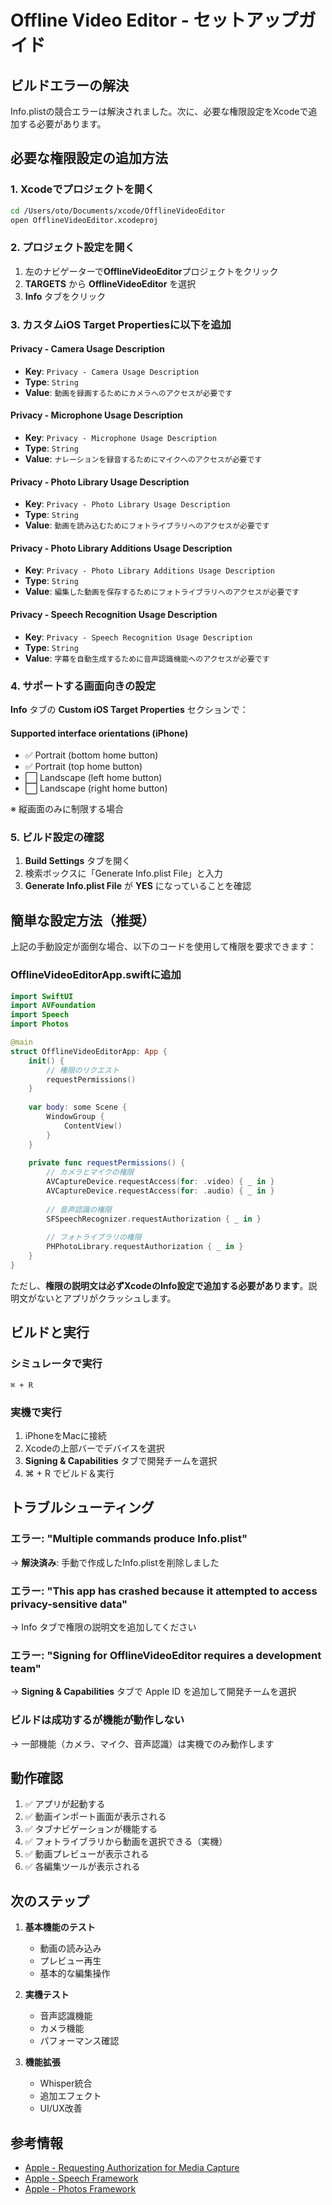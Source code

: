 # Offline Video Editor - セットアップガイド

## ビルドエラーの解決

Info.plistの競合エラーは解決されました。次に、必要な権限設定をXcodeで追加する必要があります。

## 必要な権限設定の追加方法

### 1. Xcodeでプロジェクトを開く
```bash
cd /Users/oto/Documents/xcode/OfflineVideoEditor
open OfflineVideoEditor.xcodeproj
```

### 2. プロジェクト設定を開く
1. 左のナビゲーターで**OfflineVideoEditor**プロジェクトをクリック
2. **TARGETS** から **OfflineVideoEditor** を選択
3. **Info** タブをクリック

### 3. カスタムiOS Target Propertiesに以下を追加

#### Privacy - Camera Usage Description
- **Key**: `Privacy - Camera Usage Description`
- **Type**: `String`
- **Value**: `動画を録画するためにカメラへのアクセスが必要です`

#### Privacy - Microphone Usage Description
- **Key**: `Privacy - Microphone Usage Description`
- **Type**: `String`
- **Value**: `ナレーションを録音するためにマイクへのアクセスが必要です`

#### Privacy - Photo Library Usage Description
- **Key**: `Privacy - Photo Library Usage Description`
- **Type**: `String`
- **Value**: `動画を読み込むためにフォトライブラリへのアクセスが必要です`

#### Privacy - Photo Library Additions Usage Description
- **Key**: `Privacy - Photo Library Additions Usage Description`
- **Type**: `String`
- **Value**: `編集した動画を保存するためにフォトライブラリへのアクセスが必要です`

#### Privacy - Speech Recognition Usage Description
- **Key**: `Privacy - Speech Recognition Usage Description`
- **Type**: `String`
- **Value**: `字幕を自動生成するために音声認識機能へのアクセスが必要です`

### 4. サポートする画面向きの設定

**Info** タブの **Custom iOS Target Properties** セクションで：

#### Supported interface orientations (iPhone)
- ✅ Portrait (bottom home button)
- ✅ Portrait (top home button)
- ⬜ Landscape (left home button)
- ⬜ Landscape (right home button)

※ 縦画面のみに制限する場合

### 5. ビルド設定の確認

1. **Build Settings** タブを開く
2. 検索ボックスに「Generate Info.plist File」と入力
3. **Generate Info.plist File** が **YES** になっていることを確認

## 簡単な設定方法（推奨）

上記の手動設定が面倒な場合、以下のコードを使用して権限を要求できます：

### OfflineVideoEditorApp.swiftに追加
```swift
import SwiftUI
import AVFoundation
import Speech
import Photos

@main
struct OfflineVideoEditorApp: App {
    init() {
        // 権限のリクエスト
        requestPermissions()
    }
    
    var body: some Scene {
        WindowGroup {
            ContentView()
        }
    }
    
    private func requestPermissions() {
        // カメラとマイクの権限
        AVCaptureDevice.requestAccess(for: .video) { _ in }
        AVCaptureDevice.requestAccess(for: .audio) { _ in }
        
        // 音声認識の権限
        SFSpeechRecognizer.requestAuthorization { _ in }
        
        // フォトライブラリの権限
        PHPhotoLibrary.requestAuthorization { _ in }
    }
}
```

ただし、**権限の説明文は必ずXcodeのInfo設定で追加する必要があります**。説明文がないとアプリがクラッシュします。

## ビルドと実行

### シミュレータで実行
```
⌘ + R
```

### 実機で実行
1. iPhoneをMacに接続
2. Xcodeの上部バーでデバイスを選択
3. **Signing & Capabilities** タブで開発チームを選択
4. ⌘ + R でビルド＆実行

## トラブルシューティング

### エラー: "Multiple commands produce Info.plist"
→ **解決済み**: 手動で作成したInfo.plistを削除しました

### エラー: "This app has crashed because it attempted to access privacy-sensitive data"
→ Info タブで権限の説明文を追加してください

### エラー: "Signing for OfflineVideoEditor requires a development team"
→ **Signing & Capabilities** タブで Apple ID を追加して開発チームを選択

### ビルドは成功するが機能が動作しない
→ 一部機能（カメラ、マイク、音声認識）は実機でのみ動作します

## 動作確認

1. ✅ アプリが起動する
2. ✅ 動画インポート画面が表示される
3. ✅ タブナビゲーションが機能する
4. ✅ フォトライブラリから動画を選択できる（実機）
5. ✅ 動画プレビューが表示される
6. ✅ 各編集ツールが表示される

## 次のステップ

1. **基本機能のテスト**
   - 動画の読み込み
   - プレビュー再生
   - 基本的な編集操作

2. **実機テスト**
   - 音声認識機能
   - カメラ機能
   - パフォーマンス確認

3. **機能拡張**
   - Whisper統合
   - 追加エフェクト
   - UI/UX改善

## 参考情報

- [Apple - Requesting Authorization for Media Capture](https://developer.apple.com/documentation/avfoundation/cameras_and_media_capture/requesting_authorization_for_media_capture_on_ios)
- [Apple - Speech Framework](https://developer.apple.com/documentation/speech)
- [Apple - Photos Framework](https://developer.apple.com/documentation/photokit)

